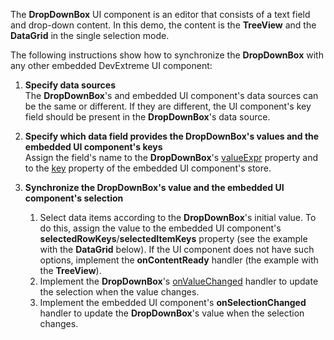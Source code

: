 The **DropDownBox** UI component is an editor that consists of a text field and drop-down content. In this demo, the content is the **TreeView** and the **DataGrid** in the single selection mode. 

The following instructions show how to synchronize the **DropDownBox** with any other embedded DevExtreme UI component:

1. **Specify data sources**    
The **DropDownBox**'s and embedded UI component's data sources can be the same or different. If they are different, the UI component's key field should be present in the **DropDownBox**'s data source.        

2. **Specify which data field provides the DropDownBox's values and the embedded UI component's keys**       
Assign the field's name to the **DropDownBox**'s [valueExpr](/Documentation/ApiReference/UI_Widgets/dxDropDownBox/Configuration/#valueExpr) property and to the [key](/Documentation/ApiReference/Data_Layer/ArrayStore/Configuration/#key) property of the embedded UI component's store.

3. **Synchronize the DropDownBox's value and the embedded UI component's selection**

    1.  Select data items according to the **DropDownBox**'s initial value. To do this, assign the value to the embedded UI component's **selectedRowKeys**/**selectedItemKeys** property (see the example with the **DataGrid** below). If the UI component does not have such options, implement the **onContentReady** handler (the example with the **TreeView**).
    2.  Implement the **DropDownBox**'s [onValueChanged](/Documentation/ApiReference/UI_Widgets/dxDropDownBox/Configuration/#onValueChanged) handler to update the selection when the value changes.
    3.  Implement the embedded UI component's **onSelectionChanged** handler to update the **DropDownBox**'s value when the selection changes.
